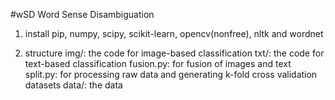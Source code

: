 #wSD
Word Sense Disambiguation

1. install pip, numpy, scipy, scikit-learn, opencv(nonfree), nltk and wordnet

2. structure 
	img/: the code for image-based classification
	txt/: the code for text-based classification
	fusion.py: for fusion of images and text
	split.py: for processing raw data and generating k-fold cross validation datasets
	data/: the data	
